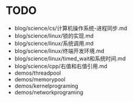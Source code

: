 # TODO

- blog/science/cs/计算机操作系统-进程同步.md
- blog/science/linux/锁的实现.md
- blog/science/linux/系统调用.md
- blog/science/linux/终端开发环境.md
- blog/science/linux/timed_wait和系统时间.md
- blog/science/cpp/右值和右值引用.md
- demos/threadpool
- demos/memorypool
- demos/kernelprograming
- demos/networkprograming
